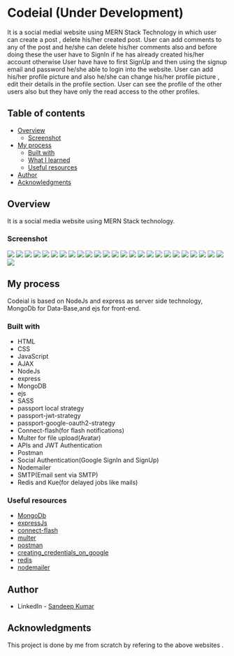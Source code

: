 # Codeial (Under Development)

It is a social medial website using MERN Stack Technology in which user can create a post , delete his/her created post. User can add comments to any of the post and he/she can delete his/her comments also and before doing these the user have to SignIn if he has already created his/her account otherwise User have have to first SignUp and then using the signup email and password he/she able to login into the website. User can add his/her profile picture and also he/she can change his/her profile picture , edit their details in the profile section. User can see the profile of the other users also but they have only the read access to the other profiles.


## Table of contents

- [Overview](#overview)
  - [Screenshot](#screenshot)
- [My process](#my-process)
  - [Built with](#built-with)
  - [What I learned](#what-i-learned)
  - [Useful resources](#useful-resources)
- [Author](#author)
- [Acknowledgments](#acknowledgments)

## Overview

It is a social media website using MERN Stack technology.

### Screenshot

![](/assets/images/image1.png)
![](/assets/images/image2.png)
![](/assets/images/image3.png)
![](/assets/images/image4.png)
![](/assets/images/image5.png)
![](/assets/images/image6.png)
![](/assets/images/image7.png)
![](/assets/images/image8.png)
![](/assets/images/image9.png)
![](/assets/images/image10.png)
![](/assets/images/image11.png)
![](/assets/images/image12.png)
![](/assets/images/image13.png)
![](/assets/images/image14.png)
![](/assets/images/image15.png)
![](/assets/images/image16.png)
![](/assets/images/image17.png)
![](/assets/images/image18.png)
![](/assets/images/image19.png)
![](/assets/images/image20.png)
![](/assets/images/image21.png)
![](/assets/images/image22.png)
![](/assets/images/image23.png)
![](/assets/images/image24.png)
![](/assets/images/image25.png)
![](/assets/images/image26.png)



## My process

Codeial is based on NodeJs and express as server side technology, MongoDb for Data-Base,and ejs for front-end.

### Built with

- HTML
- CSS
- JavaScript
- AJAX
- NodeJs
- express
- MongoDB
- ejs
- SASS
- passport local strategy
- passport-jwt-strategy
- passport-google-oauth2-strategy
- Connect-flash(for flash notifications)
- Multer for file upload(Avatar)
- APIs and JWT Authentication
- Postman
- Social Authentication(Google SignIn and SignUp)
- Nodemailer
- SMTP(Email sent via SMTP)
- Redis and Kue(for delayed jobs like mails)

### Useful resources

- [MongoDb](https://mongoosejs.com/)
- [expressJs](https://expressjs.com/)
- [connect-flash](https://www.npmjs.com/package/connect-flash)
- [multer](https://www.npmjs.com/package/multer)
- [postman](https://www.postman.com/downloads/)
- [creating_credentials_on_google](https://console.cloud.google.com/apis/dashboard)
- [redis](https://github.com/MicrosoftArchive/redis/releases)
- [nodemailer](https://nodemailer.com/about/)

## Author

- LinkedIn - [Sandeep Kumar](https://www.linkedin.com/in/sandeepkumar2000/)


## Acknowledgments

This project is done by me from scratch by refering to the above websites .
